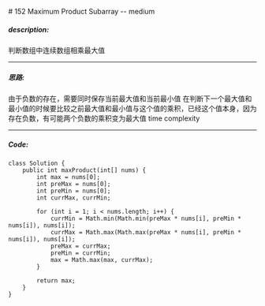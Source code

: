 \# 152 Maximum Product Subarray -- medium
##### description:
判断数组中连续数组相乘最大值
****************
##### 思路:
由于负数的存在，需要同时保存当前最大值和当前最小值
在判断下一个最大值和最小值的时候要比较之前最大值和最小值与这个值的乘积，已经这个值本身，因为存在负数，有可能两个负数的乘积变为最大值
time complexity
**********
##### Code:
```
class Solution {
    public int maxProduct(int[] nums) {
        int max = nums[0];
        int preMax = nums[0];
        int preMin = nums[0];
        int currMax, currMin;

        for (int i = 1; i < nums.length; i++) {
            currMin = Math.min(Math.min(preMax * nums[i], preMin * nums[i]), nums[i]);
            currMax = Math.max(Math.max(preMax * nums[i], preMin * nums[i]), nums[i]);
            preMax = currMax;
            preMin = currMin;
            max = Math.max(max, currMax);
        }

        return max;
    }
}
```
